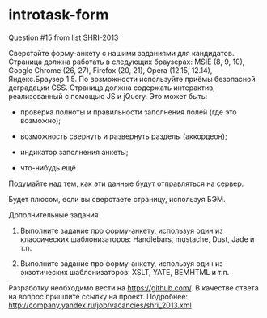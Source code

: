 introtask-form
==============

Question #15 from list SHRI-2013

Сверстайте форму-анкету с нашими заданиями для кандидатов. Страница должна работать в следующих браузерах: MSIE (8, 9, 10), Google Chrome (26, 27), Firefox (20, 21), Opera (12.15, 12.14), Яндекс.Браузер 1.5. По возможности используйте приёмы безопасной деградации CSS. Страница должна содержать интерактив, реализованный с помощью JS и jQuery. Это может быть:

- проверка полноты и правильности заполнения полей (где это возможно);

- возможность свернуть и развернуть разделы (аккордеон);

- индикатор заполнения анкеты;

- что-нибудь ещё.

Подумайте над тем, как эти данные будут отправляться на сервер.

Будет плюсом, если вы сверстаете страницу, используя БЭМ.

Дополнительные задания

1. Выполните задание про форму-анкету, используя один из классических шаблонизаторов: Handlebars, mustache, Dust, Jade и т.п.

2. Выполните задание про форму-анкету, используя один из экзотических шаблонизаторов: XSLT, YATE, BEMHTML и т.п.

Разработку необходимо вести на https://github.com/. В качестве ответа на вопрос пришлите ссылку на проект.
Подробнее: http://company.yandex.ru/job/vacancies/shri_2013.xml